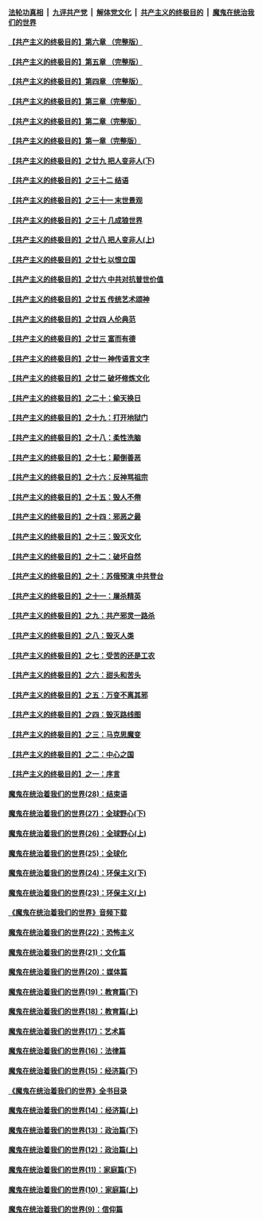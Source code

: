####  [法轮功真相](../../../../basic/blob/master/README.md?t=05090201) &nbsp;|&nbsp; [九评共产党](../../../../9ping.md/blob/master/README.md?t=05090201) &nbsp;|&nbsp; [解体党文化](../../../../jtdwh.md/blob/master/README.md?t=05090201)  &nbsp;|&nbsp; [共产主义的终极目的](../../../../gczydzjmd.md/blob/master/README.md?t=05090201) &nbsp;|&nbsp; [魔鬼在统治我们的世界](../../../../mgztzwmdsj.md/blob/master/README.md?t=05090201) 

#### [【共产主义的终极目的】第六章 （完整版）](../pages/nsc422/n11428913.md?t=05090201) 

#### [【共产主义的终极目的】第五章 （完整版）](../pages/nsc422/n11428912.md?t=05090201) 

#### [【共产主义的终极目的】第四章 （完整版）](../pages/nsc422/n11428907.md?t=05090201) 

#### [【共产主义的终极目的】第三章（完整版）](../pages/nsc422/n11428848.md?t=05090201) 

#### [【共产主义的终极目的】第二章（完整版）](../pages/nsc422/n11428831.md?t=05090201) 

#### [【共产主义的终极目的】第一章（完整版）](../pages/nsc422/n11417651.md?t=05090201) 

#### [【共产主义的终极目的】之廿九 把人变非人(下)](../pages/nsc422/n11344140.md?t=05090201) 

#### [【共产主义的终极目的】之三十二 结语](../pages/nsc422/n11360535.md?t=05090201) 

#### [【共产主义的终极目的】之三十一 末世景观](../pages/nsc422/n11351129.md?t=05090201) 

#### [【共产主义的终极目的】之三十 几成狼世界](../pages/nsc422/n11348280.md?t=05090201) 

#### [【共产主义的终极目的】之廿八 把人变非人(上)](../pages/nsc422/n11340492.md?t=05090201) 

#### [【共产主义的终极目的】之廿七 以恨立国](../pages/nsc422/n11336944.md?t=05090201) 

#### [【共产主义的终极目的】之廿六 中共对抗普世价值](../pages/nsc422/n11324785.md?t=05090201) 

#### [【共产主义的终极目的】之廿五 传统艺术颂神](../pages/nsc422/n11296396.md?t=05090201) 

#### [【共产主义的终极目的】之廿四 人伦典范](../pages/nsc422/n11296397.md?t=05090201) 

#### [【共产主义的终极目的】之廿三 富而有德](../pages/nsc422/n11283598.md?t=05090201) 

#### [【共产主义的终极目的】之廿一 神传语言文字](../pages/nsc422/n11263265.md?t=05090201) 

#### [【共产主义的终极目的】之廿二 破坏修炼文化](../pages/nsc422/n11245728.md?t=05090201) 

#### [【共产主义的终极目的】之二十：偷天换日](../pages/nsc422/n11238846.md?t=05090201) 

#### [【共产主义的终极目的】之十九：打开地狱门](../pages/nsc422/n11206376.md?t=05090201) 

#### [【共产主义的终极目的】之十八：柔性洗脑](../pages/nsc422/n11199994.md?t=05090201) 

#### [【共产主义的终极目的】之十七：颠倒善恶](../pages/nsc422/n11179782.md?t=05090201) 

#### [【共产主义的终极目的】之十六：反神骂祖宗](../pages/nsc422/n11166798.md?t=05090201) 

#### [【共产主义的终极目的】之十五：毁人不倦](../pages/nsc422/n11166792.md?t=05090201) 

#### [【共产主义的终极目的】之十四：邪恶之最](../pages/nsc422/n11150249.md?t=05090201) 

#### [【共产主义的终极目的】之十三：毁灭文化](../pages/nsc422/n11135227.md?t=05090201) 

#### [【共产主义的终极目的】之十二：破坏自然](../pages/nsc422/n11135214.md?t=05090201) 

#### [【共产主义的终极目的】之十：苏俄预演 中共登台](../pages/nsc422/n11118424.md?t=05090201) 

#### [【共产主义的终极目的】之十一：屠杀精英](../pages/nsc422/n11118442.md?t=05090201) 

#### [【共产主义的终极目的】之九：共产邪灵一路杀](../pages/nsc422/n11114139.md?t=05090201) 

#### [【共产主义的终极目的】之八：毁灭人类](../pages/nsc422/n11108503.md?t=05090201) 

#### [【共产主义的终极目的】之七：受苦的还是工农](../pages/nsc422/n11101809.md?t=05090201) 

#### [【共产主义的终极目的】之六：甜头和苦头](../pages/nsc422/n11096971.md?t=05090201) 

#### [【共产主义的终极目的】之五：万变不离其邪](../pages/nsc422/n11091285.md?t=05090201) 

#### [【共产主义的终极目的】之四：毁灭路线图](../pages/nsc422/n11086284.md?t=05090201) 

#### [【共产主义的终极目的】之三：马克思魔变](../pages/nsc422/n11061941.md?t=05090201) 

#### [【共产主义的终极目的】之二：中心之国](../pages/nsc422/n11047728.md?t=05090201) 

#### [【共产主义的终极目的】之一：序言](../pages/nsc422/n11086077.md?t=05090201) 

#### [魔鬼在统治着我们的世界(28)：结束语](../pages/nsc422/n10936246.md?t=05090201) 

#### [魔鬼在统治着我们的世界(27)：全球野心(下)](../pages/nsc422/n10928319.md?t=05090201) 

#### [魔鬼在统治着我们的世界(26)：全球野心(上)](../pages/nsc422/n10900318.md?t=05090201) 

#### [魔鬼在统治着我们的世界(25)：全球化](../pages/nsc422/n10788205.md?t=05090201) 

#### [魔鬼在统治着我们的世界(24)：环保主义(下)](../pages/nsc422/n10695307.md?t=05090201) 

#### [魔鬼在统治着我们的世界(23)：环保主义(上)](../pages/nsc422/n10688613.md?t=05090201) 

#### [《魔鬼在统治着我们的世界》音频下载](../pages/nsc422/n10635553.md?t=05090201) 

#### [魔鬼在统治着我们的世界(22)：恐怖主义](../pages/nsc422/n10614727.md?t=05090201) 

#### [魔鬼在统治着我们的世界(21)：文化篇](../pages/nsc422/n10597706.md?t=05090201) 

#### [魔鬼在统治着我们的世界(20)：媒体篇](../pages/nsc422/n10586579.md?t=05090201) 

#### [魔鬼在统治着我们的世界(19)：教育篇(下)](../pages/nsc422/n10564808.md?t=05090201) 

#### [魔鬼在统治着我们的世界(18)：教育篇(上)](../pages/nsc422/n10526970.md?t=05090201) 

#### [魔鬼在统治着我们的世界(17)：艺术篇](../pages/nsc422/n10499093.md?t=05090201) 

#### [魔鬼在统治着我们的世界(16)：法律篇](../pages/nsc422/n10485969.md?t=05090201) 

#### [魔鬼在统治着我们的世界(15)：经济篇(下)](../pages/nsc422/n10469975.md?t=05090201) 

#### [《魔鬼在统治着我们的世界》全书目录](../pages/nsc422/n10464261.md?t=05090201) 

#### [魔鬼在统治着我们的世界(14)：经济篇(上)](../pages/nsc422/n10457370.md?t=05090201) 

#### [魔鬼在统治着我们的世界(13)：政治篇(下)](../pages/nsc422/n10448270.md?t=05090201) 

#### [魔鬼在统治着我们的世界(12)：政治篇(上)](../pages/nsc422/n10444576.md?t=05090201) 

#### [魔鬼在统治着我们的世界(11)：家庭篇(下)](../pages/nsc422/n10440961.md?t=05090201) 

#### [魔鬼在统治着我们的世界(10)：家庭篇(上)](../pages/nsc422/n10435448.md?t=05090201) 

#### [魔鬼在统治着我们的世界(9)：信仰篇](../pages/nsc422/n10432159.md?t=05090201) 

